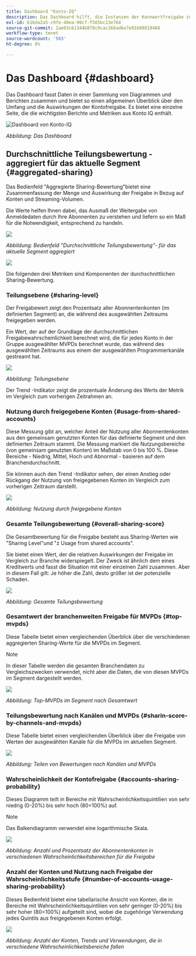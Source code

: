 ```yaml
---
title: Dashboard "Konto-IQ"
description: Das Dashboard hilft, die Instanzen der Kennwortfreigabe zu identifizieren, indem es eine breite Palette von Abonnentendaten analysiert.
exl-id: 616da2a5-c9fe-40ea-90cf-f565bc13e764
source-git-commit: 2ae03c61344b878c9cac268ad6e7e91b08810488
workflow-type: tm+mt
source-wordcount: '563'
ht-degree: 0%

---
```


# Das Dashboard {#dashboard}

Das Dashboard fasst Daten in einer Sammlung von Diagrammen und Berichten zusammen und bietet so einen allgemeinen Überblick über den Umfang und die Auswirkungen der Kontofreigabe. Es bietet eine einzelne Seite, die die wichtigsten Berichte und Metriken aus Konto IQ enthält.

![Dashboard von Konto-IQ](assets/dashboard-capture.png)


*Abbildung: Das Dashboard*

## Durchschnittliche Teilungsbewertung - aggregiert für das aktuelle Segment {#aggregated-sharing}

Das Bedienfeld &quot;Aggregierte Sharing-Bewertung&quot;bietet eine Zusammenfassung der Menge und Auswirkung der Freigabe in Bezug auf Konten und Streaming-Volumen.

Die Werte helfen Ihnen dabei, das Ausmaß der Weitergabe von Anmeldedaten durch Ihre Abonnenten zu verstehen und liefern so ein Maß für die Notwendigkeit, entsprechend zu handeln.

![](assets/aggregate-sharing-score.png)


*Abbildung: Bedienfeld &quot;Durchschnittliche Teilungsbewertung&quot;- für das aktuelle Segment aggregiert*

![](assets/aggregate-sharing-score.svg)

Die folgenden drei Metriken sind Komponenten der durchschnittlichen Sharing-Bewertung.

### Teilungsebene {#sharing-level}

Der Freigabewert zeigt den Prozentsatz aller Abonnentenkonten (im definierten Segment) an, die während des ausgewählten Zeitraums freigegeben werden.

Ein Wert, der auf der Grundlage der durchschnittlichen Freigabewahrscheinlichkeit berechnet wird, die für jedes Konto in der Gruppe ausgewählter MVPDs berechnet wurde, das während des ausgewählten Zeitraums aus einem der ausgewählten Programmierkanäle gestreamt hat.

![](assets/sharing-level.png)


*Abbildung: Teilungsebene*

Der Trend -Indikator zeigt die prozentuale Änderung des Werts der Metrik im Vergleich zum vorherigen Zeitrahmen an.

### Nutzung durch freigegebene Konten {#usage-from-shared-accounts}

Diese Messung gibt an, welcher Anteil der Nutzung aller Abonnentenkonten aus den gemeinsam genutzten Konten für das definierte Segment und den definierten Zeitraum stammt. Die Messung markiert die Nutzungsbereiche (von gemeinsam genutzten Konten) im Maßstab von 0 bis 100 %. Diese Bereiche - Niedrig, Mittel, Hoch und Abnormal - basieren auf dem Branchendurchschnitt.

Sie können auch den Trend -Indikator sehen, der einen Anstieg oder Rückgang der Nutzung von freigegebenen Konten im Vergleich zum vorherigen Zeitraum darstellt.

![](assets/usage-4mshared-accounts.png)


*Abbildung: Nutzung durch freigegebene Konten*

### Gesamte Teilungsbewertung {#overall-sharing-score}

Die Gesamtbewertung für die Freigabe besteht aus Sharing-Werten wie &quot;Sharing Level&quot;und &quot;z Usage from shared accounts&quot;.

Sie bietet einen Wert, der die relativen Auswirkungen der Freigabe im Vergleich zur Branche widerspiegelt. Der Zweck ist ähnlich dem eines Kreditwerts und fasst die Situation mit einer einzelnen Zahl zusammen. Aber in diesem Fall gilt: Je höher die Zahl, desto größer ist der potenzielle Schaden.

![](assets/overall-sharing-score.png)


*Abbildung: Gesamte Teilungsbewertung*

<!--### MVPDs in segment {#mvpd-in-segment}

It is a table of risk indices and accounts totals for the top MVPDs ranked by overall usage or account sharing.

![](assets/mvpds-in-segment.png)-->

### Gesamtwert der branchenweiten Freigabe für MVPDs {#top-mvpds}

Diese Tabelle bietet einen vergleichenden Überblick über die verschiedenen aggregierten Sharing-Werte für die MVPDs im Segment.

>[!NOTE]
>
>In dieser Tabelle werden die gesamten Branchendaten zu Vergleichszwecken verwendet, nicht aber die Daten, die von diesen MVPDs im Segment dargestellt werden.

![](assets/top-mvpds.png)


*Abbildung: Top-MVPDs im Segment nach Gesamtwert*

### Teilungsbewertung nach Kanälen und MVPDs {#sharin-score-by-channels-and-mvpds}

Diese Tabelle bietet einen vergleichenden Überblick über die Freigabe von Werten der ausgewählten Kanäle für die MVPDs im aktuellen Segment.

![](assets/sharing-scores-by-channels-mvpds.png)


*Abbildung: Teilen von Bewertungen nach Kanälen und MVPDs*

### Wahrscheinlichkeit der Kontofreigabe {#accounts-sharing-probability}

Dieses Diagramm teilt in Bereiche mit Wahrscheinlichkeitsquintilien von sehr niedrig (0-20%) bis sehr hoch (80=100%) auf.

>[!NOTE]
>
>Das Balkendiagramm verwendet eine logarithmische Skala.


![](assets/dashboard-ac-sharing-prob.png)


*Abbildung: Anzahl und Prozentsatz der Abonnentenkonten in verschiedenen Wahrscheinlichkeitsbereichen für die Freigabe*

### Anzahl der Konten und Nutzung nach Freigabe der Wahrscheinlichkeitsstufe {#number-of-accounts-usage-sharing-probability}

Dieses Bedienfeld bietet eine tabellarische Ansicht von Konten, die in Bereiche mit Wahrscheinlichkeitsquintilien von sehr geringer (0-20%) bis sehr hoher (80=100%) aufgeteilt sind, wobei die zugehörige Verwendung jedes Quintils aus freigegebenen Konten erfolgt.

![](assets/no-acc-usage-prob-level.png)


*Abbildung: Anzahl der Konten, Trends und Verwendungen, die in verschiedene Wahrscheinlichkeitsbereiche fallen*

